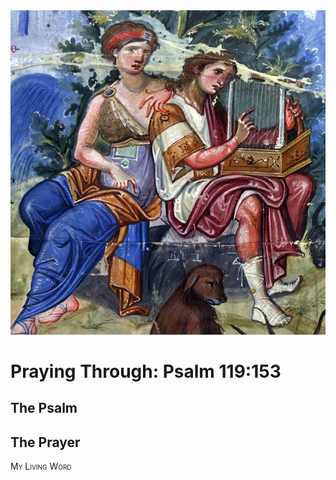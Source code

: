<img class="intro-right" src="art-paris-psalter.jpg">

<style>
  li {list-style-type: none;}
  p + ul {
    margin-top: -18px;
}
</style>

# Praying Through: Psalm 119:153

## The Psalm

## The Prayer

<div style="font-variant: small-caps;">
My Living Word
</div>
